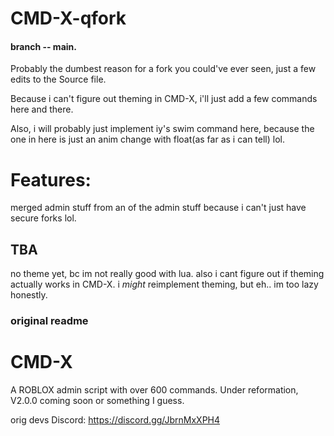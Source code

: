 # CMD-X-qfork
#### **branch -- main.**
Probably the dumbest reason for a fork you could've ever seen, just a few edits to the Source file.

Because i can't figure out theming in CMD-X, i'll just add a few commands here and there.

Also, i will probably just implement iy's swim command here, because the one in here is just an anim change with float(as far as i can tell) lol.
# Features:
merged admin stuff from an  of the admin stuff because i can't just have secure forks lol.



## TBA
no theme yet, bc im not really good with lua. also i cant figure out if theming actually works in CMD-X. i *might* reimplement theming, but eh.. im too lazy honestly.
### original readme
# CMD-X
A ROBLOX admin script with over 600 commands. Under reformation, V2.0.0 coming soon or something I guess.

orig devs Discord: https://discord.gg/JbrnMxXPH4
